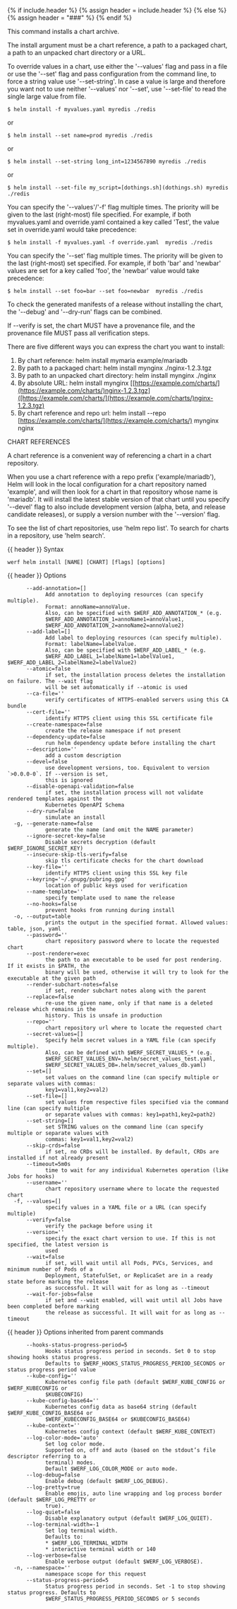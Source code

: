 {% if include.header %}
{% assign header = include.header %}
{% else %}
{% assign header = "###" %}
{% endif %}

This command installs a chart archive.

The install argument must be a chart reference, a path to a packaged chart,
a path to an unpacked chart directory or a URL.

To override values in a chart, use either the &#39;--values&#39; flag and pass in a file
or use the &#39;--set&#39; flag and pass configuration from the command line, to force
a string value use &#39;--set-string&#39;. In case a value is large and therefore
you want not to use neither &#39;--values&#39; nor &#39;--set&#39;, use &#39;--set-file&#39; to read the
single large value from file.

    $ helm install -f myvalues.yaml myredis ./redis

or

    $ helm install --set name=prod myredis ./redis

or

    $ helm install --set-string long_int=1234567890 myredis ./redis

or

    $ helm install --set-file my_script=[dothings.sh](dothings.sh) myredis ./redis

You can specify the &#39;--values&#39;/&#39;-f&#39; flag multiple times. The priority will be given to the
last (right-most) file specified. For example, if both myvalues.yaml and override.yaml
contained a key called &#39;Test&#39;, the value set in override.yaml would take precedence:

    $ helm install -f myvalues.yaml -f override.yaml  myredis ./redis

You can specify the &#39;--set&#39; flag multiple times. The priority will be given to the
last (right-most) set specified. For example, if both &#39;bar&#39; and &#39;newbar&#39; values are
set for a key called &#39;foo&#39;, the &#39;newbar&#39; value would take precedence:

    $ helm install --set foo=bar --set foo=newbar  myredis ./redis


To check the generated manifests of a release without installing the chart,
the &#39;--debug&#39; and &#39;--dry-run&#39; flags can be combined.

If --verify is set, the chart MUST have a provenance file, and the provenance
file MUST pass all verification steps.

There are five different ways you can express the chart you want to install:

1. By chart reference: helm install mymaria example/mariadb
2. By path to a packaged chart: helm install mynginx ./nginx-1.2.3.tgz
3. By path to an unpacked chart directory: helm install mynginx ./nginx
4. By absolute URL: helm install mynginx [[https://example.com/charts/](https://example.com/charts/)nginx-1.2.3.tgz]([https://example.com/charts/](https://example.com/charts/)nginx-1.2.3.tgz)
5. By chart reference and repo url: helm install --repo [https://example.com/charts/](https://example.com/charts/) mynginx nginx

CHART REFERENCES

A chart reference is a convenient way of referencing a chart in a chart repository.

When you use a chart reference with a repo prefix (&#39;example/mariadb&#39;), Helm will look in the local
configuration for a chart repository named &#39;example&#39;, and will then look for a
chart in that repository whose name is &#39;mariadb&#39;. It will install the latest stable version of that chart
until you specify &#39;--devel&#39; flag to also include development version (alpha, beta, and release candidate releases), or
supply a version number with the &#39;--version&#39; flag.

To see the list of chart repositories, use &#39;helm repo list&#39;. To search for
charts in a repository, use &#39;helm search&#39;.


{{ header }} Syntax

```shell
werf helm install [NAME] [CHART] [flags] [options]
```

{{ header }} Options

```shell
      --add-annotation=[]
            Add annotation to deploying resources (can specify multiple).
            Format: annoName=annoValue.
            Also, can be specified with $WERF_ADD_ANNOTATION_* (e.g.                                
            $WERF_ADD_ANNOTATION_1=annoName1=annoValue1,                                            
            $WERF_ADD_ANNOTATION_2=annoName2=annoValue2)
      --add-label=[]
            Add label to deploying resources (can specify multiple).
            Format: labelName=labelValue.
            Also, can be specified with $WERF_ADD_LABEL_* (e.g.                                     
            $WERF_ADD_LABEL_1=labelName1=labelValue1, $WERF_ADD_LABEL_2=labelName2=labelValue2)
      --atomic=false
            if set, the installation process deletes the installation on failure. The --wait flag   
            will be set automatically if --atomic is used
      --ca-file=''
            verify certificates of HTTPS-enabled servers using this CA bundle
      --cert-file=''
            identify HTTPS client using this SSL certificate file
      --create-namespace=false
            create the release namespace if not present
      --dependency-update=false
            run helm dependency update before installing the chart
      --description=''
            add a custom description
      --devel=false
            use development versions, too. Equivalent to version `>0.0.0-0`. If --version is set,   
            this is ignored
      --disable-openapi-validation=false
            if set, the installation process will not validate rendered templates against the       
            Kubernetes OpenAPI Schema
      --dry-run=false
            simulate an install
  -g, --generate-name=false
            generate the name (and omit the NAME parameter)
      --ignore-secret-key=false
            Disable secrets decryption (default $WERF_IGNORE_SECRET_KEY)
      --insecure-skip-tls-verify=false
            skip tls certificate checks for the chart download
      --key-file=''
            identify HTTPS client using this SSL key file
      --keyring='~/.gnupg/pubring.gpg'
            location of public keys used for verification
      --name-template=''
            specify template used to name the release
      --no-hooks=false
            prevent hooks from running during install
  -o, --output=table
            prints the output in the specified format. Allowed values: table, json, yaml
      --password=''
            chart repository password where to locate the requested chart
      --post-renderer=exec
            the path to an executable to be used for post rendering. If it exists in $PATH, the     
            binary will be used, otherwise it will try to look for the executable at the given path
      --render-subchart-notes=false
            if set, render subchart notes along with the parent
      --replace=false
            re-use the given name, only if that name is a deleted release which remains in the      
            history. This is unsafe in production
      --repo=''
            chart repository url where to locate the requested chart
      --secret-values=[]
            Specify helm secret values in a YAML file (can specify multiple).
            Also, can be defined with $WERF_SECRET_VALUES_* (e.g.                                   
            $WERF_SECRET_VALUES_ENV=.helm/secret_values_test.yaml,                                  
            $WERF_SECRET_VALUES_DB=.helm/secret_values_db.yaml)
      --set=[]
            set values on the command line (can specify multiple or separate values with commas:    
            key1=val1,key2=val2)
      --set-file=[]
            set values from respective files specified via the command line (can specify multiple   
            or separate values with commas: key1=path1,key2=path2)
      --set-string=[]
            set STRING values on the command line (can specify multiple or separate values with     
            commas: key1=val1,key2=val2)
      --skip-crds=false
            if set, no CRDs will be installed. By default, CRDs are installed if not already present
      --timeout=5m0s
            time to wait for any individual Kubernetes operation (like Jobs for hooks)
      --username=''
            chart repository username where to locate the requested chart
  -f, --values=[]
            specify values in a YAML file or a URL (can specify multiple)
      --verify=false
            verify the package before using it
      --version=''
            specify the exact chart version to use. If this is not specified, the latest version is 
            used
      --wait=false
            if set, will wait until all Pods, PVCs, Services, and minimum number of Pods of a       
            Deployment, StatefulSet, or ReplicaSet are in a ready state before marking the release  
            as successful. It will wait for as long as --timeout
      --wait-for-jobs=false
            if set and --wait enabled, will wait until all Jobs have been completed before marking  
            the release as successful. It will wait for as long as --timeout
```

{{ header }} Options inherited from parent commands

```shell
      --hooks-status-progress-period=5
            Hooks status progress period in seconds. Set 0 to stop showing hooks status progress.   
            Defaults to $WERF_HOOKS_STATUS_PROGRESS_PERIOD_SECONDS or status progress period value
      --kube-config=''
            Kubernetes config file path (default $WERF_KUBE_CONFIG or $WERF_KUBECONFIG or           
            $KUBECONFIG)
      --kube-config-base64=''
            Kubernetes config data as base64 string (default $WERF_KUBE_CONFIG_BASE64 or            
            $WERF_KUBECONFIG_BASE64 or $KUBECONFIG_BASE64)
      --kube-context=''
            Kubernetes config context (default $WERF_KUBE_CONTEXT)
      --log-color-mode='auto'
            Set log color mode.
            Supported on, off and auto (based on the stdout’s file descriptor referring to a        
            terminal) modes.
            Default $WERF_LOG_COLOR_MODE or auto mode.
      --log-debug=false
            Enable debug (default $WERF_LOG_DEBUG).
      --log-pretty=true
            Enable emojis, auto line wrapping and log process border (default $WERF_LOG_PRETTY or   
            true).
      --log-quiet=false
            Disable explanatory output (default $WERF_LOG_QUIET).
      --log-terminal-width=-1
            Set log terminal width.
            Defaults to:
            * $WERF_LOG_TERMINAL_WIDTH
            * interactive terminal width or 140
      --log-verbose=false
            Enable verbose output (default $WERF_LOG_VERBOSE).
  -n, --namespace=''
            namespace scope for this request
      --status-progress-period=5
            Status progress period in seconds. Set -1 to stop showing status progress. Defaults to  
            $WERF_STATUS_PROGRESS_PERIOD_SECONDS or 5 seconds
```


